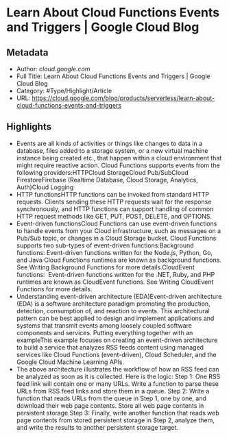# Learn About Cloud Functions Events and Triggers | Google Cloud Blog

## Metadata

* Author: *cloud.google.com*
* Full Title: Learn About Cloud Functions Events and Triggers | Google Cloud Blog
* Category: #Type/Highlight/Article
* URL: https://cloud.google.com/blog/products/serverless/learn-about-cloud-functions-events-and-triggers

## Highlights

* Events are all kinds of activities or things like changes to data in a database, files added to a storage system, or a new virtual machine instance being created etc., that happen within a cloud environment that might require reactive action. Cloud Functions supports events from the following providers:HTTPCloud StorageCloud Pub/SubCloud FirestoreFirebase (Realtime Database, Cloud Storage, Analytics, Auth)Cloud Logging
* HTTP functionsHTTP functions can be invoked from standard HTTP requests. Clients sending these HTTP requests wait for the response synchronously, and HTTP functions can support handling of common HTTP request methods like GET, PUT, POST, DELETE, and OPTIONS.
* Event-driven functionsCloud Functions can use event-driven functions to handle events from your Cloud infrastructure, such as messages on a Pub/Sub topic, or changes in a Cloud Storage bucket. Cloud Functions supports two sub-types of event-driven functions:Background functions: Event-driven functions written for the Node.js, Python, Go, and Java Cloud Functions runtimes are known as background functions. See Writing Background Functions for more details.CloudEvent functions:  Event-driven functions written for the .NET, Ruby, and PHP runtimes are known as CloudEvent functions. See Writing CloudEvent Functions for more details.
* Understanding event-driven architecture (EDA)Event-driven architecture (EDA) is a software architecture paradigm promoting the production, detection, consumption of, and reaction to events. This architectural pattern can be best applied to design and implement applications and systems that transmit events among loosely coupled software components and services. Putting everything together with an exampleThis example focuses on creating an event-driven architecture to build a service that analyzes RSS feeds content using managed services like Cloud Functions (event-driven), Cloud Scheduler, and the Google Cloud Machine Learning APIs.
* The above architecture illustrates the workflow of how an RSS feed can be analyzed as soon as it is collected. Here is the logic: Step 1: One RSS feed link will contain one or many URLs. Write a function to parse these URLs from RSS feed links and store them in a queue. Step 2: Write a function that reads URLs from the queue in Step 1, one by one, and download their web page contents. Store all web page contents in persistent storage.Step 3: Finally, write another function that reads web page contents from stored persistent storage in Step 2, analyze them, and write the results to another persistent storage target.
